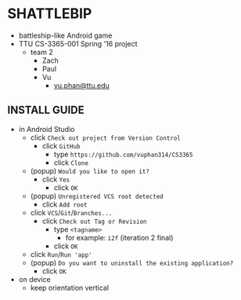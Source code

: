 # SHATTLEBIP
- battleship-like Android game
- TTU CS-3365-001 Spring '16 project
  - team 2
    - Zach
    - Paul
    - Vu
      - vu.phan@ttu.edu

## **INSTALL GUIDE**
- in Android Studio
  - click `Check out project from Version Control`
    - click `GitHub`
      - type `https://github.com/vuphan314/CS3365`
      - click `Clone`
  - (popup) `Would you like to open it?`
    - click `Yes`
      - click `OK`
  - (popup) `Unregistered VCS root detected`
    - click `Add root`
  - click `VCS`/`Git`/`Branches...`
    - click `Check out Tag or Revision`
      - type `<tagname>`
        - for example: `i2f` (iteration 2 final)
      - click `OK`
  - click `Run`/`Run 'app'`
  - (popup) `Do you want to uninstall the existing application?`
    - click `OK`
- on device
  - keep orientation vertical
